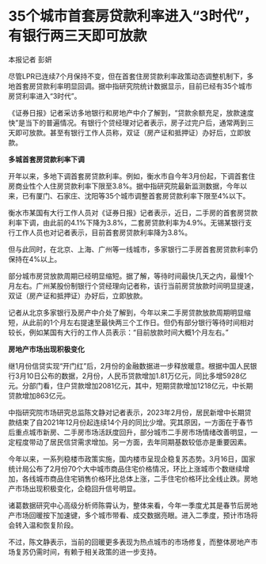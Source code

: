 # 35个城市首套房贷款利率进入“3时代”，有银行两三天即可放款

本报记者 彭妍

尽管LPR已连续7个月保持不变，但在首套住房贷款利率政策动态调整机制下，多地首套房贷款利率明显回调。据中指研究院统计数据显示，目前已经有35个城市房贷利率进入“3时代”。

《证券日报》记者采访多地银行和房地产中介了解到，“贷款余额充足，放款速度快”是当下的普遍情况。有银行个贷经理对记者表示，房子过完户后，通常两到三天即可放款。甚至有银行工作人员称，双证（房产证和抵押证）办好后，立即放款。

**多城首套房贷款利率下调**

开年以来，多地下调首套房贷款利率。例如，衡水市自今年3月份起，下调首套住房商业性个人住房贷款利率下限至3.8%。据中指研究院最新监测数据，今年以来，已有厦门、石家庄、沈阳等35个城市调整首套房贷款利率下限至4%以下。

衡水市某国有大行工作人员对《证券日报》记者表示，近日，二手房的首套房贷款利率下调，由此前的4.1%下降为3.8%，二套房贷款利率为4.9%。无锡某银行支行工作人员也对记者表示，目前首套房贷款利率降为3.8%。

但与此同时，在北京、上海、广州等一线城市，多家银行二手房首套房贷款利率仍保持在4%以上。

部分城市房贷放款周期已经明显缩短。据了解，等待时间最快几天之内，最慢1个月左右。广州某股份制银行个贷经理向记者称，该行当前房贷放款时间明显提速，双证（房产证和抵押证）办好后，立即放款。

记者从北京多家银行及房产中介处了解到，今年以来二手房贷款放款周期明显缩短，从此前的1个月左右提速至最快两三个工作日。但仍有部分银行等待时间相对较长，例如某国有大行的工作人员表示：“目前放款时间大概1个月左右。”

**房地产市场出现积极变化**

继1月份信贷实现“开门红”后，2月份的金融数据进一步释放暖意。根据中国人民银行3月10日公布的数据，2月份，人民币贷款增加1.81万亿元，同比多增5928亿元。分部门看，住户贷款增加2081亿元，其中，短期贷款增加1218亿元，中长期贷款增加863亿元。

中指研究院市场研究总监陈文静对记者表示，2023年2月份，居民新增中长期贷款结束了自2021年12月份起连续14个月的同比少增。究其原因，一方面在于春节后重点城市新房、二手房市场活跃度回升，部分城市二手房市场情绪改善明显，一定程度带动了居民信贷需求增加。另一方面，去年同期基数较低亦是重要因素。

今年以来，一系列稳楼市政策实施，国内楼市呈现企稳复苏态势。3月16日，国家统计局公布了2月份70个大中城市商品住宅价格情况，环比上涨城市个数继续增加，各线城市商品住宅销售价格环比总体上涨，二手住宅价格环比全线止跌。房地产市场出现积极变化，企稳回升信号明显。

诸葛数据研究中心高级分析师陈霄认为，整体来看，今年一季度尤其是春节后房地产市场回暖按下加速键，多个城市带看、成交数据亮眼。进入二季度，预计市场将会转入温和恢复阶段。

不过，陈文静表示，当前的回暖更多表现为热点城市的市场修复，而整体房地产市场复苏仍需时间，有赖于相关政策的进一步支持。

